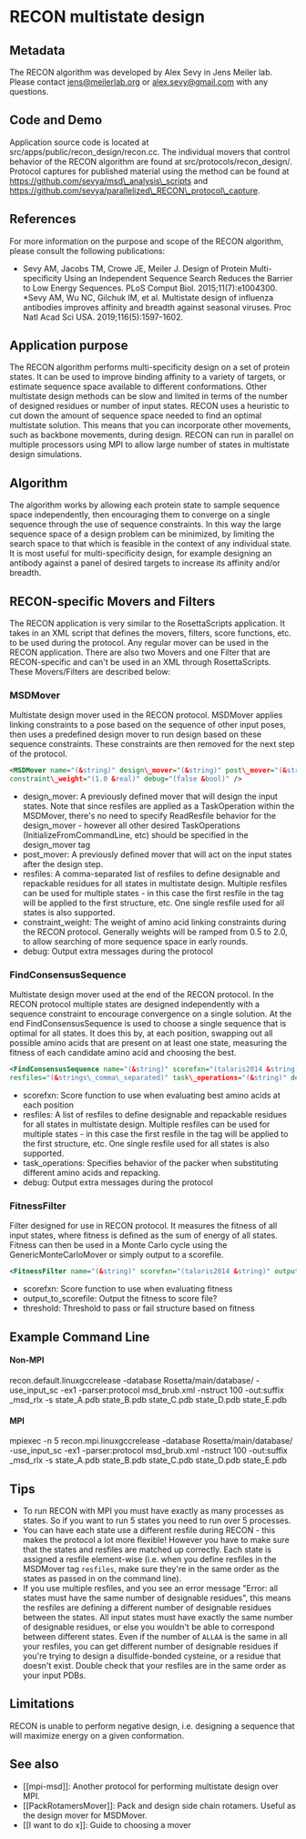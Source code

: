 # RECON multistate design

## Metadata

The RECON algorithm was developed by Alex Sevy in Jens Meiler lab. Please contact jens@meilerlab.org or alex.sevy@gmail.com with any questions.

## Code and Demo

Application source code is located at src/apps/public/recon\_design/recon.cc. The individual movers that control behavior of the RECON algorithm are found at src/protocols/recon\_design/. Protocol captures for published material using the method can be found at https://github.com/sevya/msd\_analysis\_scripts and https://github.com/sevya/parallelized\_RECON\_protocol\_capture.

## References

For more information on the purpose and scope of the RECON algorithm, please consult the following publications:
* Sevy AM, Jacobs TM, Crowe JE, Meiler J. Design of Protein Multi-specificity Using an Independent Sequence Search Reduces the Barrier to Low Energy Sequences. PLoS Comput Biol. 2015;11(7):e1004300.
*Sevy AM, Wu NC, Gilchuk IM, et al. Multistate design of influenza antibodies improves affinity and breadth against seasonal viruses. Proc Natl Acad Sci USA. 2019;116(5):1597-1602.

## Application purpose
The RECON algorithm performs multi-specificity design on a set of protein states. It can be used to improve binding affinity to a variety of targets, or estimate sequence space available to different conformations. Other multistate design methods can be slow and limited in terms of the number of designed residues or number of input states. RECON uses a heuristic to cut down the amount of sequence space needed to find an optimal multistate solution. This means that you can incorporate other movements, such as backbone movements, during design. RECON can run in parallel on multiple processors using MPI to allow large number of states in multistate design simulations.

## Algorithm 
The algorithm works by allowing each protein state to sample sequence space independently, then encouraging them to converge on a single sequence through the use of sequence constraints. In this way the large sequence space of a design problem can be minimized, by limiting the search space to that which is feasible in the context of any individual state. It is most useful for multi-specificity design, for example designing an antibody against a panel of desired targets to increase its affinity and/or breadth.

## RECON-specific Movers and Filters
The RECON application is very similar to the RosettaScripts application. It takes in an XML script that defines the movers, filters, score functions, etc. to be used during the protocol. Any regular mover can be used in the RECON application. There are also two Movers and one Filter that are RECON-specific and can't be used in an XML through RosettaScripts. These Movers/Filters are described below:

### MSDMover

Multistate design mover used in the RECON protocol. MSDMover applies linking constraints to a pose based on the sequence of other input poses, then uses a predefined design mover to run design based on these sequence constraints. These constraints are then removed for the next step of the protocol.

```xml
<MSDMover name="(&string)" design\_mover="(&string)" post\_mover="(&string)" resfiles="(&strings)" 
constraint\_weight="(1.0 &real)" debug="(false &bool)" />

```

-   design\_mover: A previously defined mover that will design the input states. Note that since resfiles are applied as a TaskOperation within the MSDMover, there's no need to specify ReadResfile behavior for the design\_mover - however all other desired TaskOperations (InitializeFromCommandLine, etc) should be specified in the design\_mover tag
-   post\_mover: A previously defined mover that will act on the input states after the design step.
-   resfiles: A comma-separated list of resfiles to define designable and repackable residues for all states in multistate design. Multiple resfiles can be used for multiple states - in this case the first resfile in the tag will be applied to the first structure, etc. One single resfile used for all states is also supported.
-   constraint\_weight: The weight of amino acid linking constraints during the RECON protocol. Generally weights will be ramped from 0.5 to 2.0, to allow searching of more sequence space in early rounds.
-   debug: Output extra messages during the protocol

### FindConsensusSequence
Multistate design mover used at the end of the RECON protocol. In the RECON protocol multiple states are designed independently with a sequence constraint to encourage convergence on a single solution. At the end FindConsensusSequence is used to choose a single sequence that is optimal for all states. It does this by, at each position, swapping out all possible amino acids that are present on at least one state, measuring the fitness of each candidate amino acid and choosing the best. 

```xml
<FindConsensusSequence name="(&string)" scorefxn="(talaris2014 &string)" 
resfiles="(&strings\_comma\_separated)" task\_operations="(&string)" debug="(false &bool)" />

```

-   scorefxn: Score function to use when evaluating best amino acids at each position
-   resfiles: A list of resfiles to define designable and repackable residues for all states in multistate design. Multiple resfiles can be used for multiple states - in this case the first resfile in the tag will be applied to the first structure, etc. One single resfile used for all states is also supported.
-   task\_operations: Specifies behavior of the packer when substituting different amino acids and repacking.
-   debug: Output extra messages during the protocol

### FitnessFilter
Filter designed for use in RECON protocol. It measures the fitness of all input states, where fitness is defined as the sum of energy of all states. Fitness can then be used in a Monte Carlo cycle using the GenericMonteCarloMover or simply output to a scorefile.

```xml
<FitnessFilter name="(&string)" scorefxn="(talaris2014 &string)" output\_to\_scorefile="(false &bool)" threshold="(&real)" />
```

-   scorefxn: Score function to use when evaluating fitness
-   output\_to\_scorefile: Output the fitness to score file?
-   threshold: Threshold to pass or fail structure based on fitness


## Example Command Line
#### Non-MPI 
recon.default.linuxgccrelease -database Rosetta/main/database/ -use_input_sc -ex1 -parser:protocol msd_brub.xml -nstruct 100 -out:suffix _msd_rlx -s state_A.pdb state_B.pdb state_C.pdb state_D.pdb state_E.pdb

#### MPI
mpiexec -n 5 recon.mpi.linuxgccrelease -database Rosetta/main/database/ -use_input_sc -ex1 -parser:protocol msd_brub.xml -nstruct 100 -out:suffix _msd_rlx -s state_A.pdb state_B.pdb state_C.pdb state_D.pdb state_E.pdb

## Tips
* To run RECON with MPI you must have exactly as many processes as states. So if you want to run 5 states you need to run over 5 processes.
* You can have each state use a different resfile during RECON - this makes the protocol a lot more flexible! However you have to make sure that the states and resfiles are matched up correctly. Each state is assigned a resfile element-wise (i.e. when you define resfiles in the MSDMover tag `resfiles`, make sure they're in the same order as the states as passed in on the command line). 
* If you use multiple resfiles, and you see an error message "Error: all states must have the same number of designable residues", this means the resfiles are defining a different number of designable residues between the states. All input states must have exactly the same number of designable residues, or else you wouldn't be able to correspond between different states. Even if the number of `ALLAA` is the same in all your resfiles, you can get different number of designable residues if you're trying to design a disulfide-bonded cysteine, or a residue that doesn't exist. Double check that your resfiles are in the same order as your input PDBs.

## Limitations
RECON is unable to perform negative design, i.e. designing a sequence that will maximize energy on a given conformation.

## See also
* [[mpi-msd]]: Another protocol for performing multistate design over MPI. 
* [[PackRotamersMover]]: Pack and design side chain rotamers. Useful as the design mover for MSDMover.
* [[I want to do x]]: Guide to choosing a mover